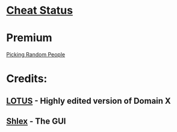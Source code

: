 # [Cheat Status](https://whatexploitsare.online/)

# Premium
[Picking Random People](https://www.roblox.com/groups/8395021/)

# Credits:
## [LOTUS](https://discord.com/users/848259924844609607) - Highly edited version of Domain X
## [Shlex](https://discord.com/users/837791888643588136) - The GUI
